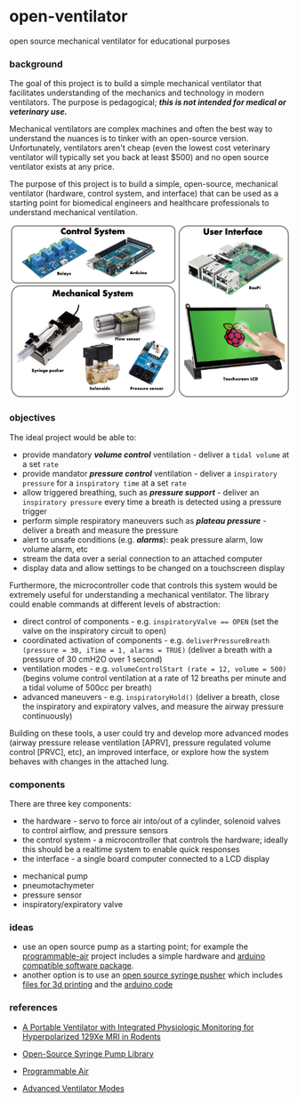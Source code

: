 # open-ventilator
open source mechanical ventilator for educational purposes

### background
The goal of this project is to build a simple mechanical ventilator that facilitates understanding of the mechanics and technology in modern ventilators. The purpose is pedagogical; ***this is not intended for medical or veterinary use.***

Mechanical ventilators are complex machines and often the best way to understand the nuances is to tinker with an open-source version. Unfortunately, ventilators aren't cheap (even the lowest cost veterinary ventilator will typically set you back at least $500) and no open source ventilator exists at any price.

The purpose of this project is to build a simple, open-source, mechanical ventilator (hardware, control system, and interface) that can be used as a starting point for biomedical engineers and healthcare professionals to understand mechanical ventilation.

![high level system architecture](https://github.com/nickmmark/open-ventilator/blob/master/figures/open_vent_components.png)

### objectives
The ideal project would be able to:
* provide mandatory ***volume control*** ventilation - deliver a ```tidal volume``` at a set ```rate```
* provide mandator ***pressure control*** ventilation - deliver a ```inspiratory pressure``` for a ```inspiratory time``` at a set ```rate```
* allow triggered breathing, such as ***pressure support*** - deliver an ```inspiratory pressure``` every time a breath is detected using a pressure trigger
* perform simple respiratory maneuvers such as ***plateau pressure*** - deliver a breath and measure the pressure
* alert to unsafe conditions (e.g. ***alarms***): peak pressure alarm, low volume alarm, etc
* stream the data over a serial connection to an attached computer
* display data and allow settings to be changed on a touchscreen  display

Furthermore, the microcontroller code that controls this system would be extremely useful for understanding a mechanical ventilator. The library could enable commands at different levels of abstraction:
* direct control of components - e.g. ```inspiratoryValve == OPEN``` (set the valve on the inspiratory circuit to open)
* coordinated activation of components - e.g. ```deliverPressureBreath (pressure = 30, iTime = 1, alarms = TRUE)``` (deliver a breath with a pressure of 30 cmH2O over 1 second)
* ventilation modes - e.g. ```volumeControlStart (rate = 12, volume = 500)``` (begins volume control ventilation at a rate of 12 breaths per minute and a tidal volume of 500cc per breath)
* advanced maneuvers - e.g. ```inspiratoryHold()``` (deliver a breath, close the inspiratory and expiratory valves, and measure the airway pressure continuously)

Building on these tools, a user could try and develop more advanced modes (airway pressure release ventilation [APRV], pressure regulated volume control [PRVC], etc), an improved interface, or explore how the system behaves with changes in the attached lung.


### components
There are three key components:
* the hardware - servo to force air into/out of a cylinder, solenoid valves to control airflow, and pressure sensors
* the control system - a microcontroller that controls the hardware; ideally this should be a realtime system to enable quick responses
* the interface - a single board computer connected to a LCD display

- mechanical pump
- pneumotachymeter
- pressure sensor
- inspiratory/expiratory valve


### ideas
- use an open source pump as a starting point; for example the [programmable-air](https://www.crowdsupply.com/tinkrmind/programmable-air) project includes a simple hardware and [arduino compatible software package](https://github.com/programmable-air/code).
- another option is to use an [open source syringe pusher](https://www.appropedia.org/Open-source_syringe_pump) which includes [files for 3d printing](https://www.youmagine.com/designs/syringe-pump) and the [arduino code](https://github.com/naroom/OpenSyringePump)


### references
* [A Portable Ventilator with Integrated Physiologic Monitoring for Hyperpolarized 129Xe MRI in Rodents](https://www.ncbi.nlm.nih.gov/pmc/articles/PMC6719309/)
* [Open-Source Syringe Pump Library](https://www.appropedia.org/Open-source_syringe_pump)
* [Programmable Air](https://www.programmableair.com/)

* [Advanced Ventilator Modes](https://www.sap.org.ar/docs/congresos_2014/Emergencias%20y%20Cuidados%20Criticos/PDFs/venkataraman_modos_ventilatorios_avanzados.pdf)
